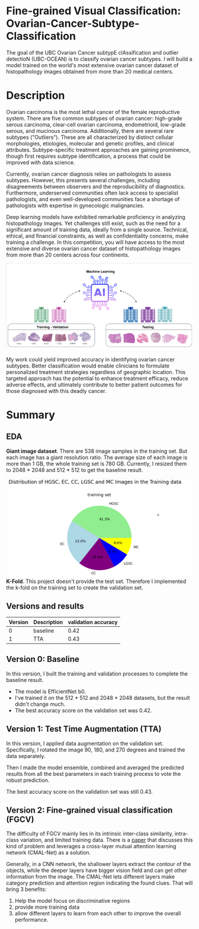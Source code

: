 # Fine-grained Visual Classification: Ovarian-Cancer-Subtype-Classification

The goal of the UBC Ovarian Cancer subtypE clAssification and outlier detectioN (UBC-OCEAN) is to classify ovarian cancer subtypes. I will build a model trained on the world's most extensive ovarian cancer dataset of histopathology images obtained from more than 20 medical centers.

# Description

Ovarian carcinoma is the most lethal cancer of the female reproductive system. There are five common subtypes of ovarian cancer: high-grade serous carcinoma, clear-cell ovarian carcinoma, endometrioid, low-grade serous, and mucinous carcinoma. Additionally, there are several rare subtypes ("Outliers"). These are all characterized by distinct cellular morphologies, etiologies, molecular and genetic profiles, and clinical attributes. Subtype-specific treatment approaches are gaining prominence, though first requires subtype identification, a process that could be improved with data science.

Currently, ovarian cancer diagnosis relies on pathologists to assess subtypes. However, this presents several challenges, including disagreements between observers and the reproducibility of diagnostics. Furthermore, underserved communities often lack access to specialist pathologists, and even well-developed communities face a shortage of pathologists with expertise in gynecologic malignancies.

Deep learning models have exhibited remarkable proficiency in analyzing histopathology images. Yet challenges still exist, such as the need for a significant amount of training data, ideally from a single source. Technical, ethical, and financial constraints, as well as confidentiality concerns, make training a challenge. In this competition, you will have access to the most extensive and diverse ovarian cancer dataset of histopathology images from more than 20 centers across four continents.

![image](UBC-OCEAN.png)

My work could yield improved accuracy in identifying ovarian cancer subtypes. Better classification would enable clinicians to formulate personalized treatment strategies regardless of geographic location. This targeted approach has the potential to enhance treatment efficacy, reduce adverse effects, and ultimately contribute to better patient outcomes for those diagnosed with this deadly cancer.

# Summary

## EDA
**Giant image dataset**. There are 538 image samples in the training set. But each image has a giant resolution ratio. The average size of each image is more than 1 GB, the whole training set is 780 GB. Currently, I resized them to 2048 * 2048 and 512 * 512 to get the baseline result.

![img](https://github.com/stemgene/Fine-grained-Visual-Classification-Ovarian-Cancer-Subtype-Classification/blob/5a5e28caa73c11ab8c0e7dd80c82e1a36cbc2b7f/distribution%20of%20sub%20cagetory.png)
**K-Fold**. This project doesn't provide the test set. Therefore I implemented the k-fold on the training set to create the validation set.

## Versions and results

| Version | Description | validation accuracy |
| --      |  --         |   --                |
|  0      | baseline    |   0.42              |
|  1      | TTA         |   0.43              |

## Version 0: Baseline

In this version, I built the training and validation processes to complete the baseline result. 
* The model is EfficientNet b0.
* I've trained it on the 512 * 512 and 2048 * 2048 datasets, but the result didn't change much.
* The best accuracy score on the validation set was 0.42.

## Version 1: Test Time Augmentation (TTA)

In this version, I applied data augmentation on the validation set. Specifically, I rotated the image 90, 180, and 270 degrees and trained the data separately.

Then I made the model ensemble, combined and averaged the predicted results from all the best parameters in each training process to vote the robust prediction.

The best accuracy score on the validation set was still 0.43.

## Version 2: Fine-grained visual classification (FGCV)

The difficulty of FGCV mainly lies in its intrinsic inter-class similarity, intra-class variation, and limited training data. There is a [paper]((https://paperswithcode.com/paper/learn-from-each-other-to-classify-better)) that discusses this kind of problem and leverages a cross-layer mutual attention learning network (CMAL-Net) as a solution. 

Generally, in a CNN network, the shallower layers extract the contour of the objects, while the deeper layers have bigger vision field and can get other information from the image. The CMAL-Net lets different layers make category prediction and attention region indicating the found clues. That will bring 3 benefits:

1. Help the model focus on discriminative regions
2. provide more training data
3. allow different layers to learn from each other to improve the overall performance.
